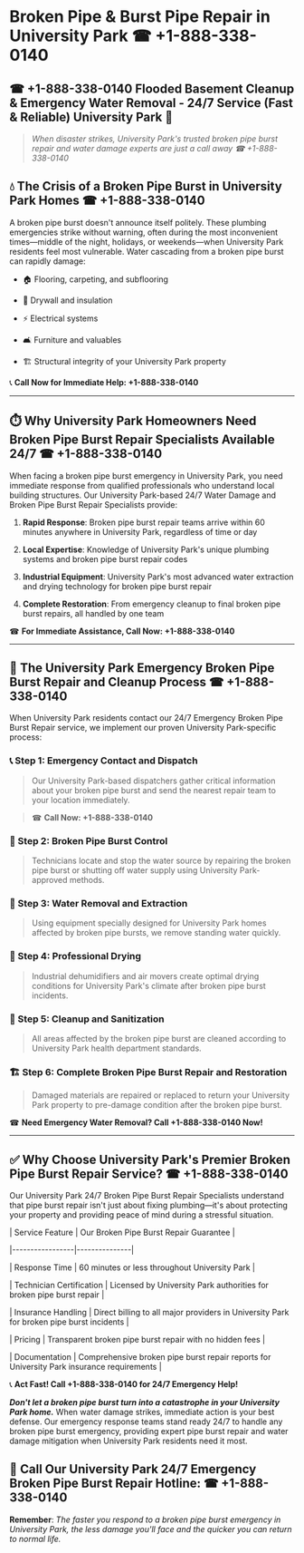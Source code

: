 # Broken Pipe & Burst Pipe Repair in University Park ☎ +1-888-338-0140  
## ☎ +1-888-338-0140 Flooded Basement Cleanup & Emergency Water Removal - 24/7 Service (Fast & Reliable) University Park 🚨  

> *When disaster strikes, University Park's trusted broken pipe burst repair and water damage experts are just a call away ☎ +1-888-338-0140*  

## 💧 The Crisis of a Broken Pipe Burst in University Park Homes ☎ +1-888-338-0140  

A broken pipe burst doesn't announce itself politely. These plumbing emergencies strike without warning, often during the most inconvenient times—middle of the night, holidays, or weekends—when University Park residents feel most vulnerable. Water cascading from a broken pipe burst can rapidly damage:  

* 🏠 Flooring, carpeting, and subflooring  
* 🧱 Drywall and insulation  
* ⚡ Electrical systems  
* 🛋️ Furniture and valuables  
* 🏗️ Structural integrity of your University Park property  

📞 **Call Now for Immediate Help: +1-888-338-0140**  

---  

## ⏱️ Why University Park Homeowners Need Broken Pipe Burst Repair Specialists Available 24/7 ☎ +1-888-338-0140  

When facing a broken pipe burst emergency in University Park, you need immediate response from qualified professionals who understand local building structures. Our University Park-based 24/7 Water Damage and Broken Pipe Burst Repair Specialists provide:  

1. **Rapid Response**: Broken pipe burst repair teams arrive within 60 minutes anywhere in University Park, regardless of time or day  
2. **Local Expertise**: Knowledge of University Park's unique plumbing systems and broken pipe burst repair codes  
3. **Industrial Equipment**: University Park's most advanced water extraction and drying technology for broken pipe burst repair  
4. **Complete Restoration**: From emergency cleanup to final broken pipe burst repairs, all handled by one team  

☎ **For Immediate Assistance, Call Now: +1-888-338-0140**  

---  

## 🔧 The University Park Emergency Broken Pipe Burst Repair and Cleanup Process ☎ +1-888-338-0140  

When University Park residents contact our 24/7 Emergency Broken Pipe Burst Repair service, we implement our proven University Park-specific process:  

### 📞 Step 1: Emergency Contact and Dispatch  
> Our University Park-based dispatchers gather critical information about your broken pipe burst and send the nearest repair team to your location immediately.  
> ☎ **Call Now: +1-888-338-0140**  

### 🚿 Step 2: Broken Pipe Burst Control  
> Technicians locate and stop the water source by repairing the broken pipe burst or shutting off water supply using University Park-approved methods.  

### 🌊 Step 3: Water Removal and Extraction  
> Using equipment specially designed for University Park homes affected by broken pipe bursts, we remove standing water quickly.  

### 💨 Step 4: Professional Drying  
> Industrial dehumidifiers and air movers create optimal drying conditions for University Park's climate after broken pipe burst incidents.  

### 🧼 Step 5: Cleanup and Sanitization  
> All areas affected by the broken pipe burst are cleaned according to University Park health department standards.  

### 🏗️ Step 6: Complete Broken Pipe Burst Repair and Restoration  
> Damaged materials are repaired or replaced to return your University Park property to pre-damage condition after the broken pipe burst.  

☎ **Need Emergency Water Removal? Call +1-888-338-0140 Now!**  

---  

## ✅ Why Choose University Park's Premier Broken Pipe Burst Repair Service? ☎ +1-888-338-0140  

Our University Park 24/7 Broken Pipe Burst Repair Specialists understand that pipe burst repair isn't just about fixing plumbing—it's about protecting your property and providing peace of mind during a stressful situation.  

| Service Feature | Our Broken Pipe Burst Repair Guarantee |  
|-----------------|---------------|  
| Response Time | 60 minutes or less throughout University Park |  
| Technician Certification | Licensed by University Park authorities for broken pipe burst repair |  
| Insurance Handling | Direct billing to all major providers in University Park for broken pipe burst incidents |  
| Pricing | Transparent broken pipe burst repair with no hidden fees |  
| Documentation | Comprehensive broken pipe burst repair reports for University Park insurance requirements |  

📞 **Act Fast! Call +1-888-338-0140 for 24/7 Emergency Help!**  

***Don't let a broken pipe burst turn into a catastrophe in your University Park home.*** When water damage strikes, immediate action is your best defense. Our emergency response teams stand ready 24/7 to handle any broken pipe burst emergency, providing expert pipe burst repair and water damage mitigation when University Park residents need it most.  

## 📱 Call Our University Park 24/7 Emergency Broken Pipe Burst Repair Hotline: ☎ +1-888-338-0140  

**Remember**: *The faster you respond to a broken pipe burst emergency in University Park, the less damage you'll face and the quicker you can return to normal life.*